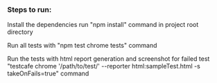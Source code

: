### Steps to run: 
Install the dependencies run "npm install" command in project root directory

Run all tests with "npm test chrome tests" command

Run the tests with html report generation and screenshot for failed test
"testcafe chrome '/path/to/test/' --reporter html:sampleTest.html -s takeOnFails=true" command
